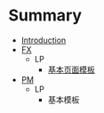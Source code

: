 # Summary

* [Introduction](README.md)
* [FX](fx)
   * LP
       * [基本页面模板](ji_ben_mo_ban.md)
* [PM](pm.md)
   * LP
       * 基本模板

